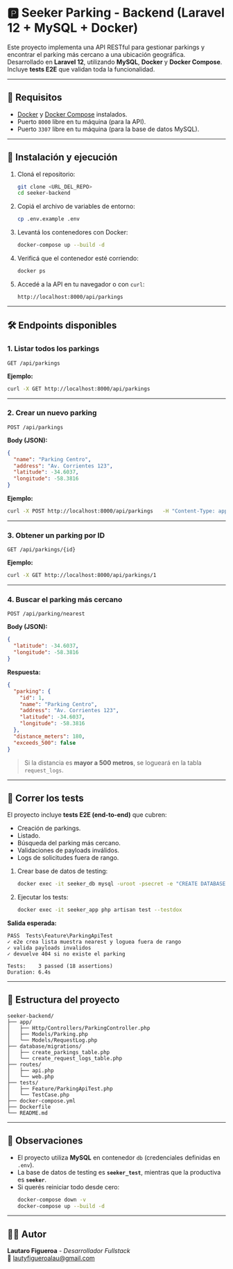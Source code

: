 # 🅿️ Seeker Parking - Backend (Laravel 12 + MySQL + Docker)

Este proyecto implementa una API RESTful para gestionar parkings y encontrar el parking más cercano a una ubicación geográfica.  
Desarrollado en **Laravel 12**, utilizando **MySQL**, **Docker** y **Docker Compose**.  
Incluye **tests E2E** que validan toda la funcionalidad.

---

## **📌 Requisitos**

- [Docker](https://www.docker.com/) y [Docker Compose](https://docs.docker.com/compose/) instalados.
- Puerto `8000` libre en tu máquina (para la API).
- Puerto `3307` libre en tu máquina (para la base de datos MySQL).

---

## **🚀 Instalación y ejecución**

1. Cloná el repositorio:
   ```bash
   git clone <URL_DEL_REPO>
   cd seeker-backend
   ```

2. Copiá el archivo de variables de entorno:
   ```bash
   cp .env.example .env
   ```

3. Levantá los contenedores con Docker:
   ```bash
   docker-compose up --build -d
   ```

4. Verificá que el contenedor esté corriendo:
   ```bash
   docker ps
   ```

5. Accedé a la API en tu navegador o con `curl`:
   ```
   http://localhost:8000/api/parkings
   ```

---

## **🛠️ Endpoints disponibles**

### 1. **Listar todos los parkings**
```http
GET /api/parkings
```

**Ejemplo:**
```bash
curl -X GET http://localhost:8000/api/parkings
```

---

### 2. **Crear un nuevo parking**
```http
POST /api/parkings
```

**Body (JSON):**
```json
{
  "name": "Parking Centro",
  "address": "Av. Corrientes 123",
  "latitude": -34.6037,
  "longitude": -58.3816
}
```

**Ejemplo:**
```bash
curl -X POST http://localhost:8000/api/parkings   -H "Content-Type: application/json"   -d '{"name":"Parking Centro","address":"Av. Corrientes 123","latitude":-34.6037,"longitude":-58.3816}'
```

---

### 3. **Obtener un parking por ID**
```http
GET /api/parkings/{id}
```

**Ejemplo:**
```bash
curl -X GET http://localhost:8000/api/parkings/1
```

---

### 4. **Buscar el parking más cercano**
```http
POST /api/parking/nearest
```

**Body (JSON):**
```json
{
  "latitude": -34.6037,
  "longitude": -58.3816
}
```

**Respuesta:**
```json
{
  "parking": {
    "id": 1,
    "name": "Parking Centro",
    "address": "Av. Corrientes 123",
    "latitude": -34.6037,
    "longitude": -58.3816
  },
  "distance_meters": 180,
  "exceeds_500": false
}
```

> Si la distancia es **mayor a 500 metros**, se logueará en la tabla `request_logs`.

---

## **🧪 Correr los tests**

El proyecto incluye **tests E2E (end-to-end)** que cubren:
- Creación de parkings.
- Listado.
- Búsqueda del parking más cercano.
- Validaciones de payloads inválidos.
- Logs de solicitudes fuera de rango.

1. Crear base de datos de testing:
   ```bash
   docker exec -it seeker_db mysql -uroot -psecret -e "CREATE DATABASE IF NOT EXISTS seeker_test;"
   ```

2. Ejecutar los tests:
   ```bash
   docker exec -it seeker_app php artisan test --testdox
   ```

**Salida esperada:**
```
PASS  Tests\Feature\ParkingApiTest
✓ e2e crea lista muestra nearest y loguea fuera de rango
✓ valida payloads invalidos
✓ devuelve 404 si no existe el parking

Tests:    3 passed (18 assertions)
Duration: 6.4s
```

---

## **📂 Estructura del proyecto**

```
seeker-backend/
├── app/
│   ├── Http/Controllers/ParkingController.php
│   ├── Models/Parking.php
│   └── Models/RequestLog.php
├── database/migrations/
│   ├── create_parkings_table.php
│   └── create_request_logs_table.php
├── routes/
│   ├── api.php
│   └── web.php
├── tests/
│   ├── Feature/ParkingApiTest.php
│   └── TestCase.php
├── docker-compose.yml
├── Dockerfile
└── README.md
```

---

## **📜 Observaciones**

- El proyecto utiliza **MySQL** en contenedor `db` (credenciales definidas en `.env`).
- La base de datos de testing es **`seeker_test`**, mientras que la productiva es **`seeker`**.
- Si querés reiniciar todo desde cero:
  ```bash
  docker-compose down -v
  docker-compose up --build -d
  ```

---

## **👨‍💻 Autor**

**Lautaro Figueroa** - _Desarrollador Fullstack_  
📧 [lautyfigueroalau@gmail.com](mailto:lautyfigueroalau@gmail.com)
